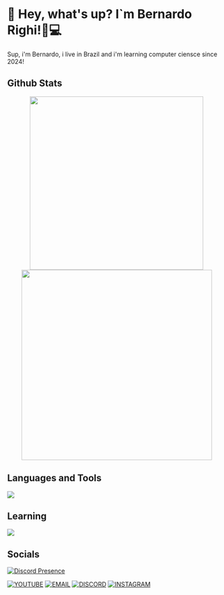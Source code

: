 # 👋 Hey, what's up? I`m Bernardo Righi!👨💻

Sup, i'm Bernardo, i live in Brazil and i'm learning computer ciensce since 2024!

## Github Stats
<div align="center">
      <img width="400px" src="https://github-readme-stats.vercel.app/api?username=righibe&theme=blue_navy&hide_border=true&include_all_commits=false&count_private=false"/>
      <img width="439px" src="https://github-readme-streak-stats.herokuapp.com/?user=righibe&theme=blue_navy&hide_border=true"/>
</div>

## Languages and Tools

<img src="https://skillicons.dev/icons?i=python,js,html,css,vscode,git,github" />


## Learning

<img src="https://skillicons.dev/icons?i=python,java,csharp" />


## Socials
[![Discord Presence](https://lanyard.cnrad.dev/api/664656129770389545?hideStatus=true&hideClan=true&animatedDecoration=true&hideBadges=true&theme=dark)](https://discord.com/users/664656129770389545)

[![YOUTUBE](https://go-skill-icons.vercel.app/api/icons?i=youtube)](https://www.youtube.com/@righibro)
[![EMAIL](https://skillicons.dev/icons?i=gmail)](mailto:bernardomicolrighi@outlook.com)
[![DISCORD](https://skillicons.dev/icons?i=discord)](https://discord.com/users/664656129770389545)
[![INSTAGRAM](https://skillicons.dev/icons?i=instagram)](https://www.instagram.com/righi._)
